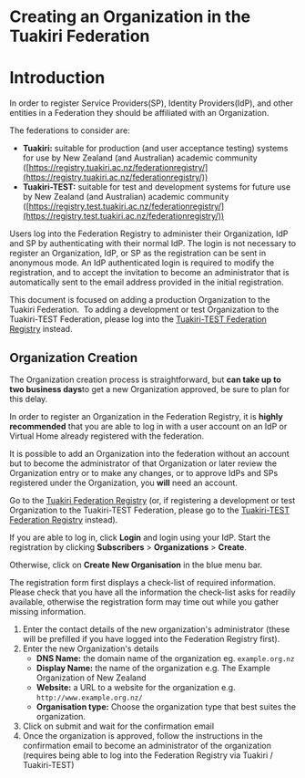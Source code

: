 # Creating an Organization in the Tuakiri Federation

# Introduction

In order to register Service Providers(SP), Identity Providers(IdP), and other entities in a Federation they should be affiliated with an Organization.

The federations to consider are:

*   **Tuakiri:** suitable for production (and user acceptance testing) systems for use by New Zealand (and Australian) academic community ([https://registry.tuakiri.ac.nz/federationregistry/](https://registry.tuakiri.ac.nz/federationregistry/))
*   **Tuakiri-TEST:** suitable for test and development systems for future use by New Zealand (and Australian) academic community ([https://registry.test.tuakiri.ac.nz/federationregistry/](https://registry.test.tuakiri.ac.nz/federationregistry/))

Users log into the Federation Registry to administer their Organization, IdP and SP by authenticating with their normal IdP. The login is not necessary to register an Organization, IdP, or SP as the registration can be sent in anonymous mode. An IdP authenticated login is required to modify the registration, and to accept the invitation to become an administrator that is automatically sent to the email address provided in the initial registration.

This document is focused on adding a production Organization to the Tuakiri Federation.  To adding a development or test Organization to the Tuakiri-TEST Federation, please log into the [Tuakiri-TEST Federation Registry](https://registry.test.tuakiri.ac.nz/federationregistry/) instead.

## Organization Creation

The Organization creation process is straightforward, but **can take up to two business days**to get a new Organization approved, be sure to plan for this delay.

In order to register an Organization in the Federation Registry, it is **highly recommended** that you are able to log in with a user account on an IdP or Virtual Home already registered with the federation.

It is possible to add an Organization into the federation without an account but to become the administrator of that Organization or later review the Organization entry or to make any changes, or to approve IdPs and SPs registered under the Organization, you **will** need an account.

Go to the [Tuakiri Federation Registry](https://registry.tuakiri.ac.nz/federationregistry) (or, if registering a development or test Organization to the Tuakiri-TEST Federation, please go to the [Tuakiri-TEST Federation Registry](https://registry.test.tuakiri.ac.nz/federationregistry/) instead).

If you are able to log in, click **Login** and login using your IdP. Start the registration by clicking **Subscribers** > **Organizations** > **Create**.

Otherwise, click on **Create New Organisation** in the blue menu bar.

The registration form first displays a check-list of required information.  Please check that you have all the information the check-list asks for readily available, otherwise the registration form may time out while you gather missing information.

1.  Enter the contact details of the new organization's administrator (these will be prefilled if you have logged into the Federation Registry first).
2.  Enter the new Organization's details
    *   **DNS Name:** the domain name of the organization eg. `example.org.nz`
    *   **Display Name:** the name of the organization e.g. The Example Organization of New Zealand
    *   **Website:** a URL to a website for the organization e.g. `http://www.example.org.nz/`
    *   **Organisation type:** Choose the organization type that best suites the organization.
3.  Click on submit and wait for the confirmation email
4.  Once the organization is approved, follow the instructions in the confirmation email to become an administrator of the organization (requires being able to log into the Federation Registry via Tuakiri / Tuakiri-TEST)
